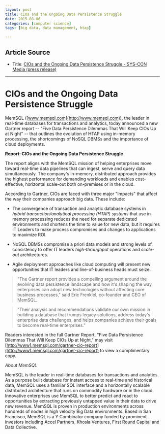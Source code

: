 ```yaml
---
layout: post
title: CIOs and the Ongoing Data Persistence Struggle
date: 2015-08-06
categories: [computer science]
tags: [big data, data management, htap]

---
```


## Article Source
* Title: [CIOs and the Ongoing Data Persistence Struggle - SYS-CON Media (press release)](http://news.sys-con.com/node/3369125)

---

# CIOs and the Ongoing Data Persistence Struggle

MemSQL ([www.memsql.com](http://www.memsql.com)), the leader in real-time databases for transactions and analytics, today announced a new Gartner report -- "Five Data Persistence Dilemmas That Will Keep CIOs Up at Night" -- that outlines the evolution of HTAP using in-memory processing, the shortcomings of NoSQL DBMSs and the importance of cloud deployments.

**Report: CIOs and the Ongoing Data Persistence Struggle** 

The report aligns with the MemSQL mission of helping enterprises move toward real-time data pipelines that can ingest, serve and query data simultaneously. The company's in-memory, distributed approach provides the highest performance for demanding workloads and enables cost-effective, horizontal scale-out both on-premises or in the cloud.

According to Gartner, CIOs are faced with three major "Impacts" that affect the way their companies approach big data. These include:

* The convergence of transaction and analytic database systems in *hybrid transaction/analytical processing (HTAP) systems* that use in-memory processing reduces the need for separate dedicated environments and shortens the time to value for new data, but it requires IT Leaders to make process compromises and changes to applications to maximize ROI.


* NoSQL DBMSs compromise a priori data models and strong levels of consistency to offer IT leaders *high-throughput* operations and *scale-out* architectures.


* Agile deployment approaches like cloud computing will present new opportunities that IT leaders and line-of-business heads must seize.


> "The Gartner report provides a compelling argument around the evolving data persistence landscape and how it's shaping the way enterprises can adopt new technologies without affecting core business processes," said Eric Frenkiel, co-founder and CEO of MemSQL. 

> "Their analysis and recommendations validate our own mission in building a database that trumps legacy solutions, address today's enterprise data challenges, and helps companies achieve their goals to become real-time enterprises."

Readers interested in the full Gartner Report, "Five Data Persistence Dilemmas That Will Keep CIOs Up at Night," may visit [http://www1.memsql.com/gartner-cio-report](http://www1.memsql.com/gartner-cio-report) to view a complimentary copy.

*About MemSQL*

MemSQL is the leader in real-time databases for transactions and analytics. As a purpose built database for instant access to real-time and historical data, MemSQL uses a familiar SQL interface and a horizontally scalable distributed architecture that runs on commodity hardware or in the cloud. Innovative enterprises use MemSQL to better predict and react to opportunities by extracting previously untapped value in their data to drive new revenue. MemSQL is proven in production environments across hundreds of nodes in high velocity Big Data environments. Based in San Francisco, MemSQL is a Y Combinator company funded by prominent investors including Accel Partners, Khosla Ventures, First Round Capital and Data Collective. 